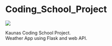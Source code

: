 # Coding_School_Project
<img src="https://repository-images.githubusercontent.com/240501220/7f2d6080-9456-11ea-9f2b-ec61f2b55bf8">

Kaunas Coding School Project.<br>
Weather App using Flask and web API.</br>

